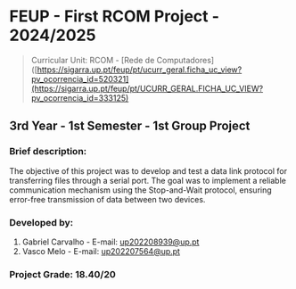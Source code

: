 # FEUP - First RCOM Project - 2024/2025
> Curricular Unit: RCOM - [Rede de Computadores]([https://sigarra.up.pt/feup/pt/ucurr_geral.ficha_uc_view?pv_ocorrencia_id=520321](https://sigarra.up.pt/feup/pt/UCURR_GERAL.FICHA_UC_VIEW?pv_ocorrencia_id=333125)

## 3rd Year - 1st Semester - 1st Group Project

### Brief description:

The  objective  of  this  project  was  to  develop  and  test  a  data  link  protocol  for 
transferring files through a serial port. The goal was to implement a reliable communication 
mechanism  using  the  Stop-and-Wait  protocol,  ensuring  error-free  transmission  of  data 
between two devices.

### Developed by:

1. Gabriel Carvalho - E-mail: up202208939@up.pt
3. Vasco Melo - E-mail: up202207564@up.pt

### Project Grade: 18.40/20
